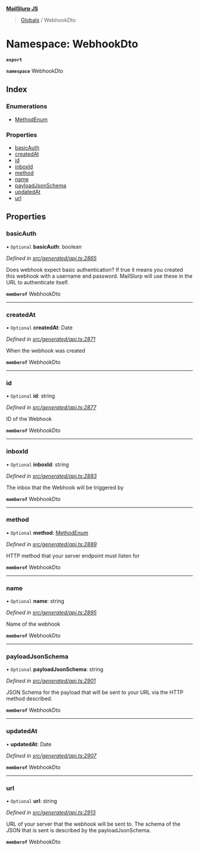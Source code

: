 **[MailSlurp JS](../README.md)**

> [Globals](../README.md) / WebhookDto

# Namespace: WebhookDto

**`export`** 

**`namespace`** WebhookDto

## Index

### Enumerations

* [MethodEnum](../enums/webhookdto.methodenum.md)

### Properties

* [basicAuth](webhookdto.md#basicauth)
* [createdAt](webhookdto.md#createdat)
* [id](webhookdto.md#id)
* [inboxId](webhookdto.md#inboxid)
* [method](webhookdto.md#method)
* [name](webhookdto.md#name)
* [payloadJsonSchema](webhookdto.md#payloadjsonschema)
* [updatedAt](webhookdto.md#updatedat)
* [url](webhookdto.md#url)

## Properties

### basicAuth

• `Optional` **basicAuth**: boolean

*Defined in [src/generated/api.ts:2865](https://github.com/mailslurp/mailslurp-client/blob/f5ab9d3/src/generated/api.ts#L2865)*

Does webhook expect basic authentication? If true it means you created this webhook with a username and password. MailSlurp will use these in the URL to authenticate itself.

**`memberof`** WebhookDto

___

### createdAt

• `Optional` **createdAt**: Date

*Defined in [src/generated/api.ts:2871](https://github.com/mailslurp/mailslurp-client/blob/f5ab9d3/src/generated/api.ts#L2871)*

When the webhook was created

**`memberof`** WebhookDto

___

### id

• `Optional` **id**: string

*Defined in [src/generated/api.ts:2877](https://github.com/mailslurp/mailslurp-client/blob/f5ab9d3/src/generated/api.ts#L2877)*

ID of the Webhook

**`memberof`** WebhookDto

___

### inboxId

• `Optional` **inboxId**: string

*Defined in [src/generated/api.ts:2883](https://github.com/mailslurp/mailslurp-client/blob/f5ab9d3/src/generated/api.ts#L2883)*

The inbox that the Webhook will be triggered by

**`memberof`** WebhookDto

___

### method

• `Optional` **method**: [MethodEnum](../enums/webhookdto.methodenum.md)

*Defined in [src/generated/api.ts:2889](https://github.com/mailslurp/mailslurp-client/blob/f5ab9d3/src/generated/api.ts#L2889)*

HTTP method that your server endpoint must listen for

**`memberof`** WebhookDto

___

### name

• `Optional` **name**: string

*Defined in [src/generated/api.ts:2895](https://github.com/mailslurp/mailslurp-client/blob/f5ab9d3/src/generated/api.ts#L2895)*

Name of the webhook

**`memberof`** WebhookDto

___

### payloadJsonSchema

• `Optional` **payloadJsonSchema**: string

*Defined in [src/generated/api.ts:2901](https://github.com/mailslurp/mailslurp-client/blob/f5ab9d3/src/generated/api.ts#L2901)*

JSON Schema for the payload that will be sent to your URL via the HTTP method described.

**`memberof`** WebhookDto

___

### updatedAt

•  **updatedAt**: Date

*Defined in [src/generated/api.ts:2907](https://github.com/mailslurp/mailslurp-client/blob/f5ab9d3/src/generated/api.ts#L2907)*

**`memberof`** WebhookDto

___

### url

• `Optional` **url**: string

*Defined in [src/generated/api.ts:2913](https://github.com/mailslurp/mailslurp-client/blob/f5ab9d3/src/generated/api.ts#L2913)*

URL of your server that the webhook will be sent to. The schema of the JSON that is sent is described by the payloadJsonSchema.

**`memberof`** WebhookDto
